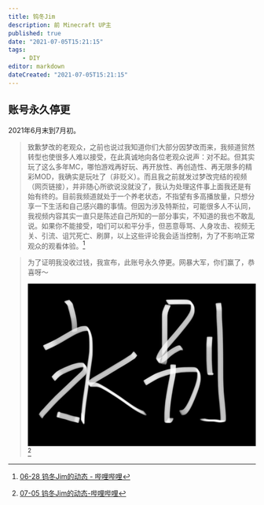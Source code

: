 ```yaml
---
title: 钨冬Jim
description: 前 Minecraft UP主
published: true
date: "2021-07-05T15:21:15"
tags:
    - DIY
editor: markdown
dateCreated: "2021-07-05T15:21:15"
---
```


## 账号永久停更

2021年6月末到7月初。

> 致歉梦改的老观众，之前也说过我知道你们大部分因梦改而来，我频道贸然转型也使很多人难以接受，在此真诚地向各位老观众说声：对不起。但其实玩了这么多年MC，哪怕游戏再好玩、再开放性、再创造性、再无限多的精彩MOD，我确实是玩吐了（非贬义）。而且我之前就发过梦改完结的视频（网页链接），并非随心所欲说没就没了，我认为处理这件事上面我还是有始有终的。目前我频道就处于一个养老状态，不指望有多高播放量，只想分享一下生活和自己感兴趣的事情。但因为涉及特斯拉，可能很多人不认同，我视频内容其实一直只是陈述自己所知的一部分事实，不知道的我也不敢乱说。如果你不能接受，咱们可以和平分手，但恶意辱骂、人身攻击、视频无关、引流、诅咒死亡、刷屏，以上这些评论我会适当控制，为了不影响正常观众的观看体验。[^ac0ei]

[^ac0ei]: [06-28 钨冬Jim的动态 - 哔哩哔哩](https://archive.is/ac0ei "https://t.bilibili.com/541252379946452303")

> 为了证明我没收过钱，我宣布，此账号永久停更。网暴大军，你们赢了，恭喜呀～
>
> ![bili_Jim_bye](/src/people/bili_Jim_bye.webp)[^iQ1oc]

[^iQ1oc]: [07-05 钨冬Jim的动态-哔哩哔哩](https://archive.is/iQ1oc "https://t.bilibili.com/543673547499397886")
